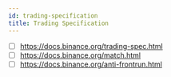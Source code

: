 ```yaml
---
id: trading-specification
title: Trading Specification
---
```


- [ ] https://docs.binance.org/trading-spec.html
- [ ] https://docs.binance.org/match.html
- [ ] https://docs.binance.org/anti-frontrun.html
